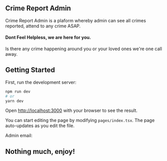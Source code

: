 ## Crime Report Admin

Crime Report Admin is a plaform whereby admin can see all crimes reported, attend to any crime ASAP.

#### Dont Feel Helpless, we are here for you.

Is there any crime happening around you or your loved ones we're one call away.

## Getting Started

First, run the development server:

```bash
npm run dev
# or
yarn dev
```

Open [http://localhost:3000](http://localhost:3000) with your browser to see the result.

You can start editing the page by modifying `pages/index.tsx`. The page auto-updates as you edit the file.

Admin email:

## Nothing much, enjoy!
